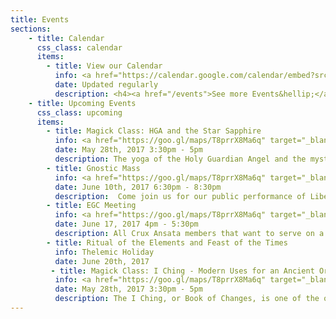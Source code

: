 ```yaml
---
title: Events
sections:
    - title: Calendar
      css_class: calendar
      items:
        - title: View our Calendar
          info: <a href="https://calendar.google.com/calendar/embed?src=cruxansata.oto%40gmail.com&ctz=America/Denver" target="_blank">Google Calendar</a>
          date: Updated regularly
          description: <h4><a href="/events">See more Events&hellip;</a></h4><br>
    - title: Upcoming Events
      css_class: upcoming
      items: 
        - title: Magick Class: HGA and the Star Sapphire
          info: <a href="https://goo.gl/maps/T8prrX8Ma6q" target="_blank">9635 W. Colfax Avenue</a>
          date: May 28th, 2017 3:30pm - 5pm
          description: The yoga of the Holy Guardian Angel and the mystery of mysteries as practiced within the Star Sapphire ritual.</p><p>There will be group performance of the ritual.</p><p>$5 suggested donation
        - title: Gnostic Mass
          info: <a href="https://goo.gl/maps/T8prrX8Ma6q" target="_blank">9635 W. Colfax Avenue</a>
          date: June 10th, 2017 6:30pm - 8:30pm
          description:  Come join us for our public performance of Liber XV, The Gnostic Mass.  This ritual is the central rite, both public and private, of the Ordo Templi Orientis.  It is a participatory ritual, meaning that all attendees are expected to take part.  The full script of the ritual can be found <a href="http://lib.oto-usa.org/libri/liber0015.html">here</a>.</p><p>We will begin at 7:00, so we ask that everyone arrives between 6:30 and 6:45 in order to be included in the headcount.</p>A quick reminder: we ask that nobody bring food, drinks, or vape-pens into the temple-space nor into the waiting room.
        - title: EGC Meeting
          info: <a href="https://goo.gl/maps/T8prrX8Ma6q" target="_blank">9635 W. Colfax Avenue</a>
          date: June 17, 2017 4pm - 5:30pm
          description: All Crux Ansata members that want to serve on a Mass team in third quarter 2017 should plan on attending. If unable to attend, please write an email with preferences (what you'd like to do, what you're willing to do, whom you'd prefer to work with, etc) to <a href="mailto:master@cruxansata-oto.org">master@cruxansata-oto.org</a>
        - title: Ritual of the Elements and Feast of the Times
          info: Thelemic Holiday
          date: June 20th, 2017
         - title: Magick Class: I Ching - Modern Uses for an Ancient Oracle
          info: <a href="https://goo.gl/maps/T8prrX8Ma6q" target="_blank">9635 W. Colfax Avenue</a>
          date: May 28th, 2017 3:30pm - 5pm
          description: The I Ching, or Book of Changes, is one of the oldest books in the world, and has much to offer the modern occultist. In this class we will give a brief overview of the I Ching's history and development, from prehistoric China all the way to today's English translations, as well as a survey of Aleister Crowley's work with and development of the I Ching, in addition to touching on other related divinatory systems. We will discuss it's function as a moral code as well as its use in divination, and how these might be interpreted in the context of New Aeon.</p><p>Suggested donation $5
---
```

